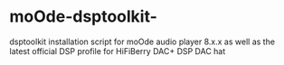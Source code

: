 # moOde-dsptoolkit-
dsptoolkit installation script for moOde audio player 8.x.x as well as the latest official DSP profile for HiFiBerry DAC+ DSP DAC hat
